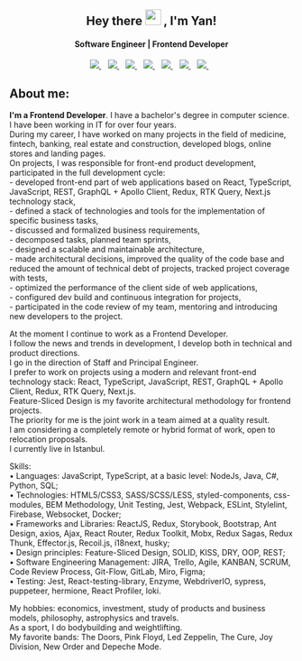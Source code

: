 <!--
**evolurity/evolurity** is a ✨ _special_ ✨ repository because its `README.md` (this file) appears on your GitHub profile.

Here are some ideas to get you started:

- 🔭 I’m currently working on ...
- 🌱 I’m currently learning ...
- 👯 I’m looking to collaborate on ...
- 🤔 I’m looking for help with ...
- 💬 Ask me about ...
- 📫 How to reach me: ...
- 😄 Pronouns: ...
- ⚡ Fun fact: ...
-->
<h2 align="center">
  Hey there <img src="https://media.giphy.com/media/hvRJCLFzcasrR4ia7z/giphy.gif" width="28"> , I'm Yan! 
</h2>

<h4 align='center'>
  Software Engineer | Frontend Developer
</h4>


<p align='center'>
  <a href="https://www.linkedin.com/in/evolurity/">
    <img src="https://img.shields.io/badge/linkedin-%230077B5.svg?&style=flat&logo=linkedin&logoColor=white" />
  </a>&nbsp;&nbsp;
  <a href="https://www.instagram.com/evolurity/">
    <img src="https://img.shields.io/badge/instagram-FF00FF.svg?&style=flat&logo=instagram&logoColor=white" />
  </a>&nbsp;&nbsp;
  <a href="https://vk.com/evolurity">
    <img src="https://img.shields.io/badge/vk-%230077B5.svg?&style=flat&logo=vk&logoColor=white" />
  </a>&nbsp;&nbsp;
  <a href="https://t.me/evolurity">
    <img src="https://img.shields.io/badge/telegram-%230077B5.svg?&style=flat&logo=telegram&logoColor=white" />
  </a>&nbsp;&nbsp;
<a href="https://www.facebook.com/evolurity/">
    <img src="https://img.shields.io/badge/facebook-%231DA1F2.svg?&style=flat&logo=facebook&logoColor=white" />        
  </a>&nbsp;&nbsp;
  <a href="https://twitter.com/evolurity">
    <img src="https://img.shields.io/badge/twitter-%231DA1F2.svg?&style=flat&logo=twitter&logoColor=white" />        
  </a>&nbsp;&nbsp;
  <a href="https://www.codewars.com/users/evolurity">
    <img src="https://www.codewars.com/users/evolurity/badges/small" />        
  </a>&nbsp;&nbsp;
</p>

<!-- <p align="center">
  <a href="https://github.com/evolurity">
    <img alt="followers" title="Follow me on Github" src="https://img.shields.io/github/followers/evolurity?color=236ad3&labelColor=1155ba&style=for-the-badge&logo=github&label=Follow"/></a>
  <a href="https://twitter.com/evolurity">
    <img alt="followers" title="Follow me on Twitter" src="https://img.shields.io/twitter/follow/evolurity?color=55960c&labelColor=488207&label=Follow&logo=twitter&logoColor=white&style=for-the-badge"/></a>
  </p> -->



##  About me:
<p>
  <b>I'm a Frontend Developer</b>. I have a bachelor's degree in computer science. <br>
  I have been working in IT for over four years. <br>
  During my career, I have worked on many projects in the field of medicine, fintech, banking, real estate and construction, developed blogs, online stores and landing pages. <br>
  On projects, I was responsible for front-end product development, participated in the full development cycle: <br>
  - developed front-end part of web applications based on React, TypeScript, JavaScript, REST, GraphQL + Apollo Client, Redux, RTK Query, Next.js technology stack, <br>
  - defined a stack of technologies and tools for the implementation of specific business tasks, <br>
  - discussed and formalized business requirements, <br>
  - decomposed tasks, planned team sprints, <br>
  - designed a scalable and maintainable architecture, <br>
  - made architectural decisions, improved the quality of the code base and reduced the amount of technical debt of projects, tracked project coverage with tests, <br>
  - optimized the performance of the client side of web applications, <br>
  - configured dev build and continuous integration for projects, <br>
  - participated in the code review of my team, mentoring and introducing new developers to the project. <br>

  At the moment I continue to work as a Frontend Developer. <br>
  I follow the news and trends in development, I develop both in technical and product directions. <br>
  I go in the direction of Staff and Principal Engineer. <br>
  I prefer to work on projects using a modern and relevant front-end technology stack: React, TypeScript, JavaScript, REST, GraphQL + Apollo Client, Redux, RTK Query, Next.js. <br>
  Feature-Sliced Design is my favorite architectural methodology for frontend projects. <br>
  The priority for me is the joint work in a team aimed at a quality result. <br>
  I am considering a completely remote or hybrid format of work, open to relocation proposals. <br>
  I currently live in Istanbul. <br>
</p>
<p>
Skills: <br>
•	Languages: JavaScript, TypeScript, at a basic level: NodeJs, Java, C#, Python, SQL;  <br>
•	Technologies: HTML5/CSS3, SASS/SCSS/LESS, styled-components, css-modules, BEM Methodology, Unit Testing, Jest, Webpack, ESLint, Stylelint, Firebase, Websocket, Docker;  <br>
•	Frameworks and Libraries: ReactJS, Redux, Storybook, Bootstrap, Ant Design, axios, Ajax, React Router, Redux Toolkit, Mobx, Redux Sagas, Redux Thunk, Effector.js, Recoil.js, i18next, husky;  <br>
• Design principles:  Feature-Sliced Design, SOLID, KISS, DRY,  OOP, REST;  <br>
•	Software Engineering Management: JIRA, Trello, Agile, KANBAN, SCRUM, Code Review Process, Git-Flow, GitLab, Miro, Figma;  <br>
•	Testing: Jest, React-testing-library, Enzyme, WebdriverIO, sypress, puppeteer, hermione, React Profiler, loki. <br>
</p>
<p>
  My hobbies: economics, investment, study of products and business models, philosophy, astrophysics and travels. <br>
  As a sport, I do bodybuilding and weightlifting. <br>
  My favorite bands: The Doors, Pink Floyd, Led Zeppelin, The Cure, Joy Division, New Order and Depeche Mode.<br>
</p>
